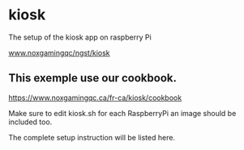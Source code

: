 # kiosk

The setup of the kiosk app on raspberry Pi

www.noxgamingqc/ngst/kiosk


## This exemple use our cookbook.

https://www.noxgamingqc.ca/fr-ca/kiosk/cookbook

Make sure to edit kiosk.sh for each RaspberryPi an image should be included too.

The complete setup instruction will be listed here.
